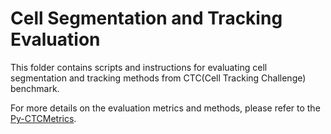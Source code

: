 # Cell Segmentation and Tracking Evaluation

This folder contains scripts and instructions for evaluating cell segmentation and tracking methods from CTC(Cell Tracking Challenge) benchmark.

For more details on the evaluation metrics and methods, please refer to the [Py-CTCMetrics](https://github.com/CellTrackingChallenge/py-ctcmetrics).

